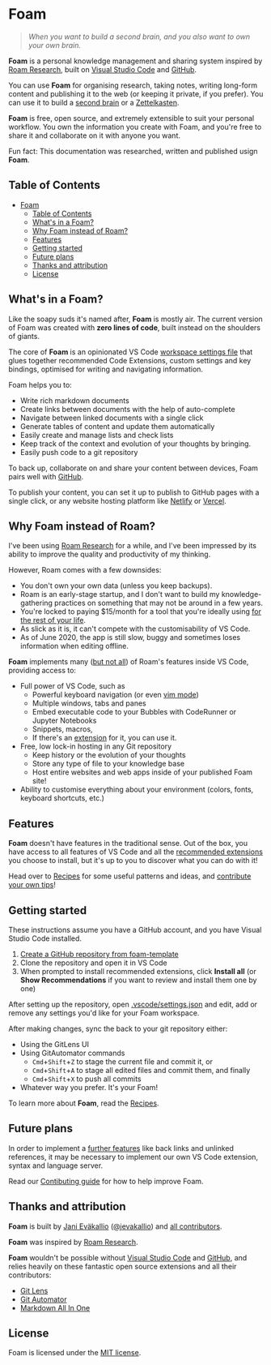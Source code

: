 # Foam

 > _When you want to build a second brain, and you also want to own your own brain._
  
**Foam** is a personal knowledge management and sharing system inspired by [Roam Research](https://roamresearch.com/), built on [Visual Studio Code](https://code.visualstudio.com/) and [GitHub](https://github.com/).

You can use **Foam** for organising research, taking notes, writing long-form content and publishing it to the web (or keeping it private, if you prefer). You can use it to build a [second brain](https://www.buildingasecondbrain.com/) or a [Zettelkasten](https://zettelkasten.de/posts/overview/).

**Foam** is free, open source, and extremely extensible to suit your personal workflow. You own the information you create with Foam, and you're free to share it and collaborate on it with anyone you want.

Fun fact: This documentation was researched, written and published usign **Foam**.

## Table of Contents
- [Foam](#foam)
  - [Table of Contents](#table-of-contents)
  - [What's in a Foam?](#whats-in-a-foam)
  - [Why Foam instead of Roam?](#why-foam-instead-of-roam)
  - [Features](#features)
  - [Getting started](#getting-started)
  - [Future plans](#future-plans)
  - [Thanks and attribution](#thanks-and-attribution)
  - [License](#license)

## What's in a Foam?

Like the soapy suds it's named after, **Foam** is mostly air. The current version of Foam was created with **zero lines of code**, built instead on the shoulders of giants.

The core of **Foam** is an opinionated VS Code [workspace settings file](.vscode/settings.json) that glues together recommended Code Extensions, custom settings and key bindings, optimised for writing and navigating information.

Foam helps you to:

- Write rich markdown documents
- Create links between documents with the help of auto-complete
- Navigate between linked documents with a single click
- Generate tables of content and update them automatically
- Easily create and manage lists and check lists
- Keep track of the context and evolution of your thoughts by bringing.
- Easily push code to a git repository

To back up, collaborate on and share your content between devices, Foam pairs well with [GitHub](http://github.com/). 

To publish your content, you can set it up to publish to GitHub pages with a single click, or any website hosting platform like [Netlify](http://netlify.com/) or [Vercel](vercel).

## Why Foam instead of Roam?

I've been using [Roam Research](https://roamresearch.com/) for a while, and I've been impressed by its ability to improve the quality and productivity of my thinking.

However, Roam comes with a few downsides:
- You don't own your own data (unless you keep backups).
- Roam is an early-stage startup, and I don't want to build my knowledge-gathering practices on something that may not be around in a few years.
- You're locked to paying $15/month for a tool that you're ideally using [for the rest of your life](https://zettelkasten.de/posts/how-many-zettelkasten/).
- As slick as it is, it can't compete with the customisability of VS Code.
- As of June 2020, the app is still slow, buggy and sometimes loses information when editing offline.

**Foam** implements many ([but not all](roam_comparison.md)) of Roam's features inside VS Code, providing access to:

- Full power of VS Code, such as
  - Powerful keyboard navigation (or even [vim mode](https://marketplace.visualstudio.com/items?itemName=vscodevim.vim))
  - Multiple windows, tabs and panes
  - Embed executable code to your Bubbles with CodeRunner or Jupyter Notebooks
  - Snippets, macros, 
  - If there's an [extension](https://marketplace.visualstudio.com/vscode) for it, you can use it.
- Free, low lock-in hosting in any Git repository
  - Keep history or the evolution of your thoughts
  - Store any type of file to your knowledge base
  - Host entire websites and web apps inside of your published Foam site!
- Ability to customise everything about your environment (colors, fonts, keyboard shortcuts, etc.)

## Features

**Foam** doesn't have features in the traditional sense. Out of the box, you have access to all features of VS Code and all the [recommended extensions](#thanks-and-attribution) you choose to install, but it's up to you to discover what you can do with it!

Head over to [Recipes](recipes.md) for some useful patterns and ideas, and [contribute your own tips](contributing.md)!

## Getting started

These instructions assume you have a GitHub account, and you have Visual Studio Code installed.

1. [Create a GitHub repository from foam-template](https://github.com/jevakallio/foam-template/generate)
2. Clone the repository and open it in VS Code
3. When prompted to install recommended extensions, click **Install all** (or **Show Recommendations** if you want to review and install them one by one)

After setting up the repository, open [.vscode/settings.json](.vscode/settings.json) and edit, add or remove any settings you'd like for your Foam workspace.

After making changes, sync the back to your git repository either:
- Using the GitLens UI
- Using GitAutomator commands
    - `Cmd`+`Shift`+`Z` to stage the current file and commit it, or
    - `Cmd`+`Shift`+`A` to stage all edited files and commit them, and finally
    - `Cmd`+`Shift`+`X` to push all commits
- Whatever way you prefer. It's your Foam!

To learn more about **Foam**, read the [Recipes](recipes.md).

## Future plans

In order to implement a [further features](roam_comparison.md) like back links and unlinked references, it may be necessary to implement our own VS Code extension, syntax and language server.

Read our [Contibuting guide](contributing.md) for how to help improve Foam.

## Thanks and attribution

**Foam** is built by [Jani Eväkallio](https://github.com/jevakallio) ([@jevakallio](https://twitter.com/jevakallio)) and [all contributors](https://github.com/jevakallio/Foam/graphs/contributors).

**Foam** was inspired by [Roam Research](https://roamresearch.com/).

**Foam** wouldn't be possible without [Visual Studio Code](https://code.visualstudio.com/) and [GitHub](https://github.com/), and relies heavily on these fantastic open source extensions and all their contributors:
- [Git Lens](https://marketplace.visualstudio.com/items?itemName=eamodio.gitlens)
- [Git Automator](https://marketplace.visualstudio.com/items?itemName=ivangabriele.vscode-git-add-and-commit)
- [Markdown All In One](https://marketplace.visualstudio.com/items?itemName=yzhang.markdown-all-in-one)

## License

Foam is licensed under the [MIT license](license).